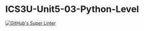 # ICS3U-Unit5-03-Python-Level

[![GitHub's Super Linter](https://github.com/haokai-li/ICS3U-Unit5-03-Python-Level/workflows/GitHub's%20Super%20Linter/badge.svg)](https://github.com/haokai-li/ICS3U-Unit5-03-Python-Level/actions)
